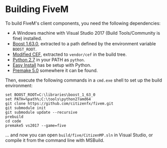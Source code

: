 # Building FiveM
To build FiveM's client components, you need the following dependencies:
* A Windows machine with Visual Studio 2017 (Build Tools/Community is fine) installed.
* [Boost 1.63.0](https://sourceforge.net/projects/boost/files/boost/1.63.0/boost_1_63_0.7z/download), extracted to a path defined by the environment variable `BOOST_ROOT`.
* [Modified CEF](https://runtime.fivem.net/build/cef/cef_binary_3.3071.1610.g5a5b538_windows64_minimal.zip), extracted to `vendor/cef` in the build tree.
* [Python 2.7](https://python.org/) in your PATH as `python`.
* [Easy Install](http://peak.telecommunity.com/dist/ez_setup.py) has be setup with Python.
* [Premake 5.0](https://premake.github.io/download.html) somewhere it can be found.

Then, execute the following commands in a `cmd.exe` shell to set up the build environment:
```dos
set BOOST_ROOT=C:\libraries\boost_1_63_0
set PATH=%path%;C:\tools\python27amd64
git clone https://github.com/citizenfx/fivem.git
git submodule init
git submodule update --recursive
prebuild
cd code
premake5 vs2017 --game=five
```

... and now you can open `build/five/CitizenMP.sln` in Visual Studio, or compile it from the command line with MSBuild.